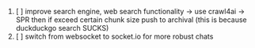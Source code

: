 1. [ ] improve search engine, web search functionality -> use crawl4ai -> SPR then if exceed certain chunk size push to archival
(this is because duckduckgo search SUCKS)
2. [ ] switch from websocket to socket.io for more robust chats
